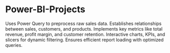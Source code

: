 # Power-BI-Projects
Uses Power Query to preprocess raw sales data. Establishes relationships between sales, customers, and products. Implements key metrics like total revenue, profit margin, and customer retention. Interactive charts, KPIs, and slicers for dynamic filtering. Ensures efficient report loading with optimized queries.
